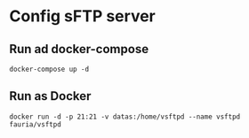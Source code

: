 # Config sFTP server

## Run ad docker-compose

`docker-compose up -d`

## Run as Docker

`docker run -d -p 21:21 -v datas:/home/vsftpd --name vsftpd fauria/vsftpd`
